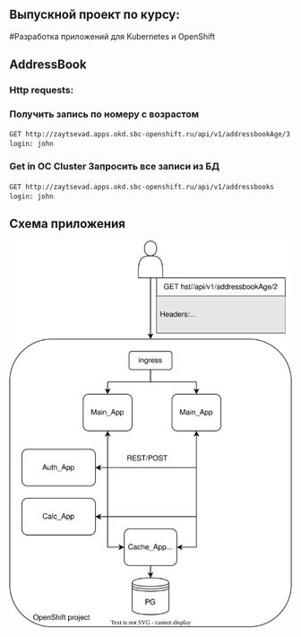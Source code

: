 ## Выпускной проект по курсу: 
#Разработка приложений для Kubernetes и OpenShift

## AddressBook

### Http requests:

### Получить запись по номеру с возрастом
`GET http://zaytsevad.apps.okd.sbc-openshift.ru/api/v1/addressbookAge/3
 login: john`

### Get in OC Cluster Запросить все записи из БД


` GET http://zaytsevad.apps.okd.sbc-openshift.ru/api/v1/addressbooks
  login: john `


## Схема приложения

![Installation](scheme/app_scheme.svg)

